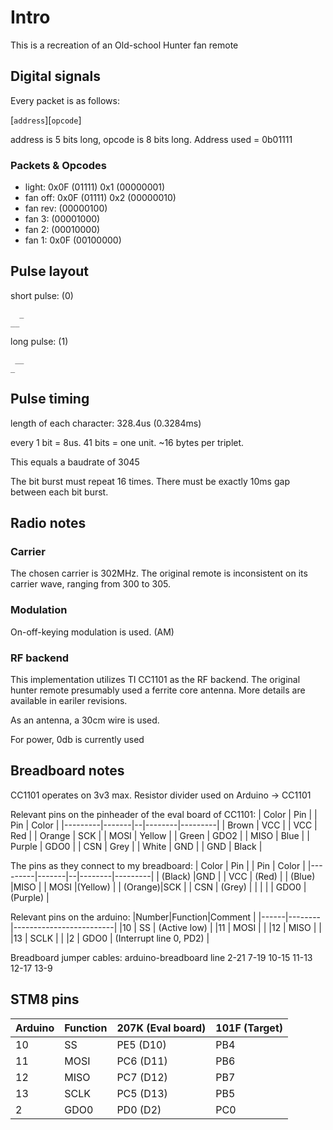 # Intro

This is a recreation of an Old-school Hunter fan remote

## Digital signals

Every packet is as follows:

   [`address`][`opcode`]

address is 5 bits long, opcode is 8 bits long. Address used = 0b01111

### Packets & Opcodes

* light:    0x0F (01111) 0x1 (00000001)
* fan off:  0x0F (01111) 0x2 (00000010)
* fan rev:                   (00000100)
* fan 3:                     (00001000)
* fan 2:                     (00010000)
* fan 1:    0x0F             (00100000)

## Pulse layout

short pulse: (0)

      _
    __

long pulse: (1)

     __
    _

## Pulse timing

length of each character: 328.4us (0.3284ms)

every 1 bit = 8us.
41 bits = one unit.
~16 bytes per triplet.

This equals a baudrate of 3045

The bit burst must repeat 16 times.
There must be exactly 10ms gap between each bit burst.

## Radio notes

### Carrier

The chosen carrier is 302MHz. The original remote is inconsistent on its carrier wave, ranging from 300 to 305.

### Modulation

On-off-keying modulation is used. (AM)

### RF backend

This implementation utilizes TI CC1101 as the RF backend. The original hunter remote presumably used a ferrite core antenna. More details are available in eariler revisions.

As an antenna, a 30cm wire is used.

For power, 0db is currently used

## Breadboard notes

CC1101 operates on 3v3 max. Resistor divider used on Arduino -> CC1101

Relevant pins on the pinheader of the eval board of CC1101:
| Color   | Pin   |  |   Pin  | Color   |
|---------|-------|--|--------|---------|
|  Brown  | VCC   |  | VCC    | Red     |
|  Orange | SCK   |  | MOSI   | Yellow  |
|  Green  | GDO2  |  | MISO   | Blue    |
|  Purple | GDO0  |  | CSN    | Grey    |
|  White  | GND   |  | GND    | Black   |


The pins as they connect to my breadboard:
| Color   | Pin   |  |   Pin  | Color   |
|---------|-------|--|--------|---------|
| (Black) |GND    |  |    VCC |   (Red) |
| (Blue)  |MISO   |  |   MOSI |(Yellow) |
| (Orange)|SCK    |  |    CSN |  (Grey) |
|         |       |  |   GDO0 |(Purple) |

Relevant pins on the arduino:
|Number|Function|Comment                  |
|------|--------|-------------------------|
|10    | SS     | (Active low)            |
|11    | MOSI   |                         |
|12    | MISO   |                         |
|13    | SCLK   |                         |
|2     | GDO0   | (Interrupt line 0, PD2) |

Breadboard jumper cables:
arduino-breadboard line
2-21
7-19
10-15
11-13
12-17
13-9

## STM8 pins

|Arduino|Function|207K (Eval board)   |101F (Target)  |
|-------|--------|--------------------|---------------|
|10     | SS     |PE5 (D10)           |PB4            |
|11     | MOSI   |PC6 (D11)           |PB6            |
|12     | MISO   |PC7 (D12)           |PB7            |
|13     | SCLK   |PC5 (D13)           |PB5            |
|2      | GDO0   |PD0 (D2)            |PC0            |
